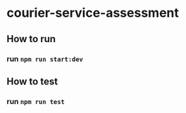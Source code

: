 # courier-service-assessment
## How to run
### run `npm run start:dev`
## How to test
### run `npm run test`

